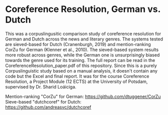 # Coreference Resolution, German vs. Dutch
This was a corpuslingusitic comparison study of coreference resolution for German and Dutch across the news and literary genres. The systems tested are sieved-based for Dutch (Cranenburgh, 2019) and mention-ranking CorZu for German (Klenner et al., 2010). The sieved-based system results more robust across genres, while the German one is unsurprisingly biased towards the genre used for its training. The full report can be read in the CoreferenceResolution_paper.pdf of this repository. 
Since this is a purely Corpuslinguistic study based on a manual analysis, it doesn't contain any code but the Excel and final report. It was for the course Coreference Resolution, a Project Module (12 ECTS) at the University of Potsdam, supervised by Dr. Sharid Loáiciga.


Mention-ranking "CorZu" for German: https://github.com/dtuggener/CorZu
Sieve-based "dutchcoref" for Dutch: https://github.com/andreasvc/dutchcoref
